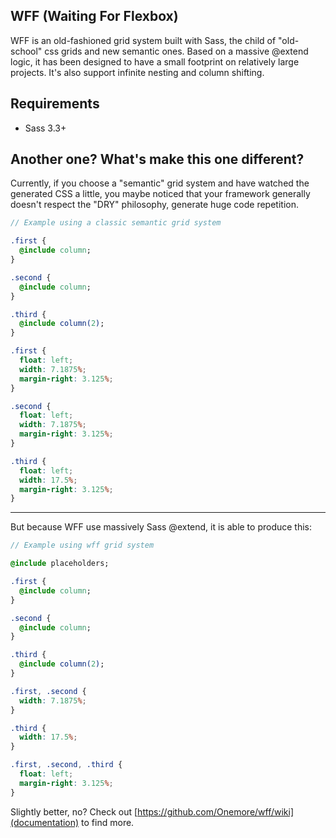 ## WFF (Waiting For Flexbox)

WFF is an old-fashioned grid system built with Sass, the child of "old-school" css grids and new semantic ones. Based on a massive @extend logic, it has been designed to have a small footprint on relatively large projects. It's also support infinite nesting and column shifting.

## Requirements

- Sass 3.3+

## Another one? What's make this one different?

Currently, if you choose a "semantic" grid system and have watched the generated CSS a little, you maybe noticed that your framework generally doesn't respect the "DRY" philosophy, generate huge code repetition.

```sass
// Example using a classic semantic grid system

.first {
  @include column;
}

.second {
  @include column;
}

.third {
  @include column(2);
}
```
```css
.first {
  float: left;
  width: 7.1875%;
  margin-right: 3.125%;
}

.second {
  float: left;
  width: 7.1875%;
  margin-right: 3.125%;
}

.third {
  float: left;
  width: 17.5%;
  margin-right: 3.125%;
}
```

***

But because WFF use massively Sass @extend, it is able to produce this:

```sass
// Example using wff grid system

@include placeholders;

.first {
  @include column;
}

.second {
  @include column;
}

.third {
  @include column(2);
}
```
```css
.first, .second {
  width: 7.1875%;
}

.third {
  width: 17.5%;
}

.first, .second, .third {
  float: left;
  margin-right: 3.125%;
}
```

Slightly better, no? Check out [https://github.com/Onemore/wff/wiki](documentation) to find more.
